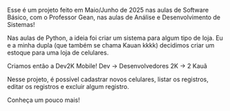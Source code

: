 Esse é um projeto feito em Maio/Junho de 2025 nas aulas de Software Básico, com o Professor Gean, nas aulas de Análise e Desenvolvimento de Sistemas!

Nas aulas de Python, a ideia foi criar um sistema para algum tipo de loja. Eu e a minha dupla (que também se chama Kauan kkkk) decidimos criar um estoque para uma loja de celulares.

Criamos então a Dev2K Mobile!
Dev -> Desenvolvedores 
2K -> 2 Kauã

Nesse projeto, é possível cadastrar novos celulares, listar os registros, editar os registros e excluir algum registro.

Conheça um pouco mais!